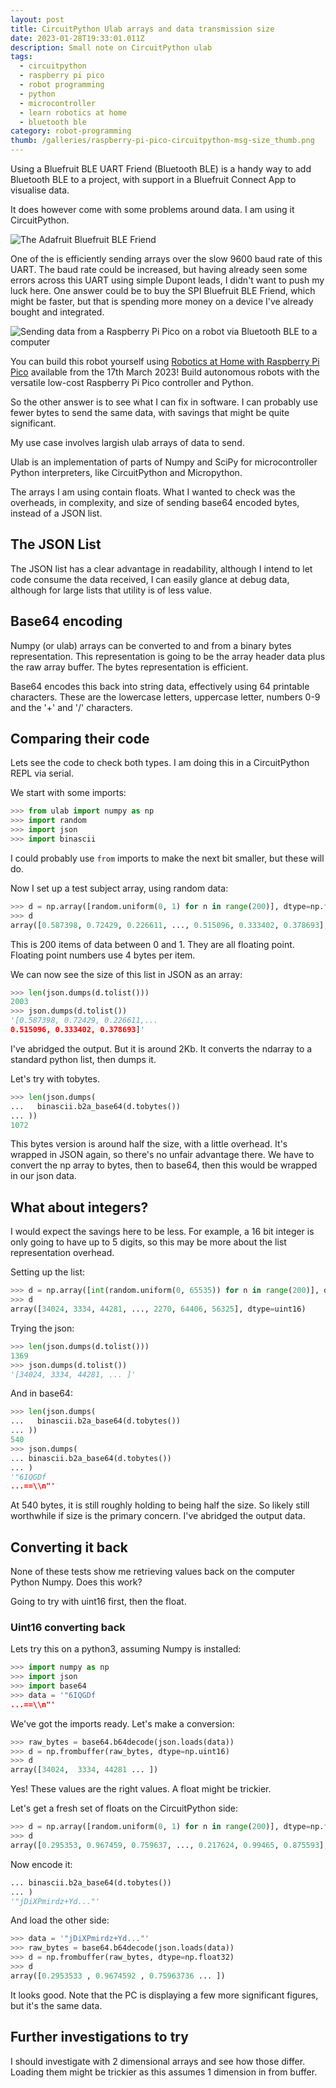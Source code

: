 ```yaml
---
layout: post
title: CircuitPython Ulab arrays and data transmission size
date: 2023-01-28T19:33:01.011Z
description: Small note on CircuitPython ulab
tags:
  - circuitpython
  - raspberry pi pico
  - robot programming
  - python
  - microcontroller
  - learn robotics at home
  - bluetooth ble
category: robot-programming
thumb: /galleries/raspberry-pi-pico-circuitpython-msg-size_thumb.png
---
```

Using a Bluefruit BLE UART Friend (Bluetooth BLE) is a handy way to add Bluetooth BLE to a project, with support in a Bluefruit Connect App to visualise data.

It does however come with some problems around data.
I am using it CircuitPython.

![The Adafruit Bluefruit BLE Friend](/galleries/adafruit_bluefruit_ble_uart_friend.jpeg "The Adafruit Bluefruit BLE Friend")

One of the is efficiently sending arrays over the slow 9600 baud rate of this UART.
The baud rate could be increased, but having already seen some errors across this UART using simple Dupont leads, I didn't want to push my luck here.
One answer could be to buy the SPI Bluefruit BLE Friend, which might be faster, but that is spending more money on a device I've already bought and integrated.

![Sending data from a Raspberry Pi Pico on a robot via Bluetooth BLE to a computer](/galleries/raspberry-pi-pico-circuitpython-msg-size.png "The bluetooth BLE use case")

You can build this robot yourself using [Robotics at Home with Raspberry Pi Pico](https://amzn.to/3ZBxtDr) available from the 17th March 2023! Build autonomous robots with the versatile low-cost Raspberry Pi Pico controller and Python.

So the other answer is to see what I can fix in software.
I can probably use fewer bytes to send the same data, with savings that might be quite significant.

My use case involves largish ulab arrays of data to send.

Ulab is an implementation of parts of Numpy and SciPy for microcontroller Python interpreters, like CircuitPython and Micropython.

The arrays I am using contain floats.
What I wanted to check was the overheads, in complexity, and size of sending base64 encoded bytes, instead of a JSON list.

## The JSON List

The JSON list has a clear advantage in readability, although I intend to let code consume the data received, I can easily glance at debug data, although for large lists that utility is of less value.

## Base64 encoding

Numpy (or ulab) arrays can be converted to and from a binary bytes representation.
This representation is going to be the array header data plus the raw array buffer.
The bytes representation is efficient.

Base64 encodes this back into string data, effectively using 64 printable characters.
These are the lowercase letters, uppercase letter, numbers 0-9 and the '+' and '/' characters.

## Comparing their code

Lets see the code to check both types.
I am doing this in a CircuitPython REPL via serial.

We start with some imports:

```python
>>> from ulab import numpy as np
>>> import random
>>> import json
>>> import binascii
```

I could probably use `from` imports to make the next bit smaller, but these will do.

Now I set up a test subject array, using random data:

```python
>>> d = np.array([random.uniform(0, 1) for n in range(200)], dtype=np.float)
>>> d
array([0.587398, 0.72429, 0.226611, ..., 0.515096, 0.333402, 0.378693], dtype=float32)
```

This is 200 items of data between 0 and 1.
They are all floating point.
Floating point numbers use 4 bytes per item.

We can now see the size of this list in JSON as an array:

```python
>>> len(json.dumps(d.tolist()))
2003
>>> json.dumps(d.tolist())
'[0.587398, 0.72429, 0.226611,...
0.515096, 0.333402, 0.378693]'
```

I've abridged the output.
But it is around 2Kb.
It converts the ndarray to a standard python list, then dumps it.

Let's try with tobytes.

```python
>>> len(json.dumps(
...   binascii.b2a_base64(d.tobytes())
... ))
1072
```

This bytes version is around half the size, with a little overhead.
It's wrapped in JSON again, so there's no unfair advantage there.
We have to convert the np array to bytes, then to base64, then this would be wrapped in our json data.

## What about integers?

I would expect the savings here to be less.
For example, a 16 bit integer is only going to have up to 5 digits, so this may be more about the list representation overhead.

Setting up the list:

```python
>>> d = np.array([int(random.uniform(0, 65535)) for n in range(200)], dtype=np.uint16)
>>> d
array([34024, 3334, 44281, ..., 2270, 64406, 56325], dtype=uint16)
```

Trying the json:

```python
>>> len(json.dumps(d.tolist()))
1369
>>> json.dumps(d.tolist())
'[34024, 3334, 44281, ... ]'
```

And in base64:

```python
>>> len(json.dumps(
...   binascii.b2a_base64(d.tobytes())
... ))
540
>>> json.dumps(
... binascii.b2a_base64(d.tobytes())
... )
'"6IQGDf
...==\\n"'
```

At 540 bytes, it is still roughly holding to being half the size.
So likely still worthwhile if size is the primary concern.
I've abridged the output data.

## Converting it back

None of these tests show me retrieving values back on the computer Python Numpy.
Does this work?

Going to try with uint16 first, then the float.

### Uint16 converting back

Lets try this on a python3, assuming Numpy is installed:

```python
>>> import numpy as np
>>> import json
>>> import base64
>>> data = '"6IQGDf
...==\\n"'
```

We've got the imports ready.
Let's make a conversion:

```python
>>> raw_bytes = base64.b64decode(json.loads(data))
>>> d = np.frombuffer(raw_bytes, dtype=np.uint16)
>>> d
array([34024,  3334, 44281 ... ])
```

Yes!
These values are the right values.
A float might be trickier.

Let's get a fresh set of floats on the CircuitPython side:

```python
>>> d = np.array([random.uniform(0, 1) for n in range(200)], dtype=np.float)
>>> d
array([0.295353, 0.967459, 0.759637, ..., 0.217624, 0.99465, 0.875593], dtype=float32)
```

Now encode it:

```python
... binascii.b2a_base64(d.tobytes())
... )
'"jDiXPmirdz+Yd..."'
```

And load the other side:

```python
>>> data = '"jDiXPmirdz+Yd..."'
>>> raw_bytes = base64.b64decode(json.loads(data))
>>> d = np.frombuffer(raw_bytes, dtype=np.float32)
>>> d
array([0.2953533 , 0.9674592 , 0.75963736 ... ])
```

It looks good.
Note that the PC is displaying a few more significant figures, but it's the same data.

## Further investigations to try

I should investigate with 2 dimensional arrays and see how those differ.
Loading them might be trickier as this assumes 1 dimension in from buffer.